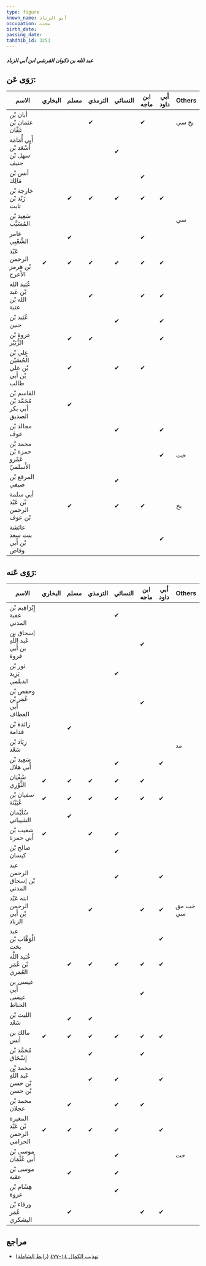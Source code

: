 ```yaml
---
type: figure
known_name: أبو الزناد
occupation: محدث
birth_date:
passing_date:
tahdhib_id: 3253
---
```

##### عبد الله بن ذكوان القرشي ابن أبي الزناد

## رَوَى عَن:
| الاسم                                    | البخاري | مسلم | الترمذي | النسائي | ابن ماجه | أبي داود | Others |
| ---------------------------------------- | ------- | ---- | ------- | ------- | -------- | -------- | ------ |
| أبان بْن عثمان بْن عَفَّان               |         |      | ✔       |         | ✔        |          | بخ سي  |
| أَبِي أُمَامَة أَسْعَد بْن سهل بْن حنيف  |         |      |         | ✔       |          |          |        |
| أنس بْن مَالِك                           |         |      |         |         | ✔        |          |        |
| خارجة بْن زَيْد بْن ثابت                 |         | ✔    | ✔       | ✔       | ✔        | ✔        |        |
| سَعِيد بْن المُسَيَّب                    |         |      |         |         |          |          | سي     |
| عامر الشَّعْبِي                          |         | ✔    |         |         | ✔        |          |        |
| عَبْد الرحمن بْن هرمز الأعرج             | ✔       | ✔    | ✔       | ✔       | ✔        | ✔        |        |
| عُبَيد الله بْن عَبد الله بْن عتبة       |         |      | ✔       |         | ✔        | ✔        |        |
| عُبَيد بْن حنين                          |         |      |         | ✔       |          | ✔        |        |
| عروة بْن الزُّبَيْر                      |         | ✔    | ✔       |         |          | ✔        |        |
| علي بْن الْحُسَيْن بْن علي بْن أَبي طالب |         | ✔    |         | ✔       | ✔        |          |        |
| القاسم بْن مُحَمَّد بْن أبي بكر الصديق   |         | ✔    |         |         |          |          |        |
| مجالد بْن عوف                            |         |      |         | ✔       |          | ✔        |        |
| محمد بْن حمزة بْن عَمْرو الأَسلميّ       |         |      |         |         |          | ✔        | خت     |
| المرقع بْن صيفي                          |         |      |         | ✔       |          |          |        |
| أبي سلمة بْن عَبْد الرحمن بْن عوف        |         | ✔    |         | ✔       | ✔        |          | بخ     |
| عائشة بنت سعد بْن أَبي وقاص              |         |      |         |         |          | ✔        |        |
## رَوَى عَنه:
| الاسم                                 | البخاري | مسلم | الترمذي | النسائي | ابن ماجه | أبي داود | Others   |
| ------------------------------------- | ------- | ---- | ------- | ------- | -------- | -------- | -------- |
| إِبْرَاهِيم بْن عقبة المدني           |         |      |         | ✔       |          |          |          |
| إسحاق بن عَبد اللَّهِ بن أَبي فروة    |         |      |         |         | ✔        |          |          |
| ثور بْن يَزِيد الديلمي                |         |      |         | ✔       |          |          |          |
| وحفص بْن عُمَر بْن أَبي العطاف        |         |      |         |         | ✔        |          |          |
| زائدة بْن قدامة                       |         | ✔    |         |         |          |          |          |
| زِيَاد بْن سَعْد                      |         |      |         |         |          |          | مد       |
| سَعِيد بْن أَبي هلال                  |         |      |         | ✔       |          | ✔        |          |
| سُفْيَان الثَّوْرِي                   | ✔       | ✔    | ✔       | ✔       | ✔        |          |          |
| سفيان بْن عُيَيْنَة                   | ✔       | ✔    | ✔       | ✔       | ✔        | ✔        |          |
| سُلَيْمان الشيباني                    |         | ✔    |         |         |          |          |          |
| شعيب بْن أَبي حمزة                    | ✔       |      | ✔       | ✔       |          |          |          |
| صالح بْن كيسان                        |         |      |         | ✔       |          |          |          |
| عبد الرحمن بْن إسحاق المدني           |         |      |         | ✔       |          | ✔        |          |
| ابنه عَبْد الرحمن بْن أَبي الزناد     |         |      | ✔       |         | ✔        | ✔        | خت مق سي |
| عبد الْوَهَّاب بْن بخت                |         |      |         |         |          | ✔        |          |
| عُبَيد اللَّه بْن عُمَر العُمَري      |         | ✔    | ✔       | ✔       | ✔        | ✔        |          |
| عيسى بن أَبي عيسى الحناط              |         |      |         |         | ✔        |          |          |
| الليث بْن سَعْد                       |         | ✔    | ✔       |         |          |          |          |
| مالك بن أنس                           | ✔       | ✔    | ✔       | ✔       | ✔        | ✔        |          |
| مُحَمَّد بْن إِسْحَاق                 |         |      | ✔       |         | ✔        |          |          |
| محمد بْن عَبد اللَّهِ بْن حسن بْن حسن |         |      | ✔       | ✔       |          | ✔        |          |
| محمد بْن عجلان                        |         | ✔    |         | ✔       | ✔        |          |          |
| المغيرة بْن عَبْد الرحمن الحزامي      | ✔       | ✔    | ✔       | ✔       |          | ✔        |          |
| موسى بْن أَبي عُثْمَان                |         |      |         | ✔       |          |          | خت       |
| موسى بْن عقبة                         |         | ✔    |         | ✔       |          |          |          |
| هِشَام بْن عروة                       |         |      |         | ✔       |          |          |          |
| ورقاء بْن عُمَر اليشكري               |         | ✔    |         |         | ✔        | ✔        |          |
## مراجع
- [تهذيب الكمال ١٤-٤٧٧](obsidian://open?vault=Tahdhib-al-Kamal&file=Figures/٣٢٥٣-عبد%20الله%20بن%20ذكوان%20القرشي%20ابن%20أبي%20الزناد) ([رابط الشاملة](https://shamela.ws/book/3722/7405))